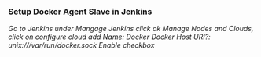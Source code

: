 ### Setup Docker Agent Slave in Jenkins 

*Go to Jenkins under Mangage Jenkins click ok Manage Nodes and Clouds, click on configure cloud
add Name: Docker
Docker Host URI?: unix:///var/run/docker.sock
Enable checkbox*

